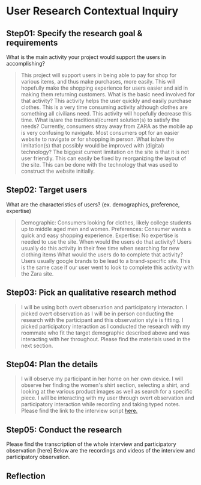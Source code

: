 # User Research Contextual Inquiry
## Step01: Specify the research goal & requirements
What is the main activity your project would support the users in accomplishing?
> This project will support users in being able to pay for shop for various items, and thus make purchases, more easily. This will hopefully make the shopping experience for users easier and aid in making them returning customers.
What is the basic need involved for that activity?
> This activity helps the user quickly and easily purchase clothes. This is a very time consuming activity although clothes are something all civilians need. This activity will hopefully decrease this time.
What is/are the traditional/current solution(s) to satisfy the needs?
> Currently, consumers stray away from ZARA as the mobile ap is very confusing to navigate. Most consumers opt for an easier website to navigate or for shopping in person.
What is/are the limitation(s) that possibly would be improved with (digital) technology?
> The biggest current limitation on the site is that it is not user friendly. This can easily be fixed by reorganizing the layout of the site. This can be done with the technology that was used to construct the website initially.
## Step02: Target users
What are the characteristics of users? (ex. demographics, preference, expertise)
> Demographic: Consumers looking for clothes, likely college students up to middle aged men and women.
> Preferences: Consumer wants a quick and easy shopping experience. 
> Expertise: No expertise is needed to use the site.
When would the users do that activity?
> Users usually do this activity in their free time when searching for new clothing items
What would the users do to complete that activity?
> Users usually google brands to be lead to a brand-specific site. This is the same case if our user went to look to complete this activity with the Zara site.
## Step03: Pick an qualitative research method
>I will be using both overt observation and participatory interacton. I picked overt observation as I will be in person conducting the research with the participant and this observation style is fitting. I picked participatory interaction as I conducted the research with my roommate who fit the target demographic described above and was interacting with her throughout. Please find the materials used in the next section.
## Step04: Plan the details
>I will observe my participant in her home on her own device. I will observe her finding the women's shirt section, selecting a shirt, and looking at the various product images as well as search for a specific piece. I will be interacting with my user through overt observation and participatory interaction while recording and taking typed notes.
> Please find the link to the interview script [here.](https://docs.google.com/document/d/1Dbk40uAnkPXrQRlIvYNv0-4ipGvOMzKsmkY0J2Q0bqE/edit?usp=sharing)
## Step05: Conduct the research
Please find the transcription of the whole interview and participatory observation [here]
Below are the recordings and videos of the interview and participatory observation.
## Reflection
